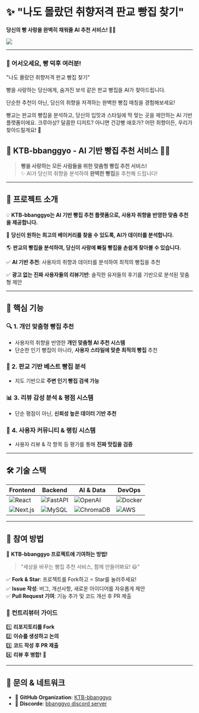 # ✨ "나도 몰랐던 취향저격 판교 빵집 찾기"
**당신의 빵 사랑을 완벽히 채워줄 AI 추천 서비스! 🍞🤖**


 ![](https://github.com/user-attachments/assets/3175ab0a-6063-48c1-8df7-1ed40907c908)

---
### 🎉 어서오세요, 빵 덕후 여러분!
"나도 몰랐던 취향저격 판교 빵집 찾기"

빵을 사랑하는 당신에게, 숨겨진 보석 같은 판교 빵집을 AI가 찾아드립니다.

단순한 추천이 아닌, 당신의 취향을 저격하는 완벽한 빵집 매칭을 경험해보세요!

빵교는  판교의 빵집을 분석하고, 당신의 입맛과 스타일에 딱 맞는 곳을 제안하는 AI 기반 플랫폼이에요.
크루아상? 달콤한 디저트? 아니면 건강빵 애호가? 어떤 취향이든, 우리가 찾아드릴게요! 🚀

## 🥖 KTB-bbanggyo - AI 기반 빵집 추천 서비스 🍞🤖

> **빵을 사랑하는 모든 사람들을 위한 맞춤형 빵집 추천 서비스!**  
> ✨ AI가 당신의 취향을 분석하여 **완벽한 빵집**을 추천해 드립니다!  

---

## **🎯 프로젝트 소개**
💡 **KTB-bbanggyo는 AI 기반 빵집 추천 플랫폼으로, 사용자 취향을 반영한 맞춤 추천을 제공합니다.**  

🚀 **당신이 원하는 최고의 베이커리를 찾을 수 있도록, AI가 데이터를 분석합니다.**  

🌎 **판교의 빵집을 분석하여, 당신이 사랑에 빠질 빵집을 손쉽게 찾아볼 수 있습니다.**  

✅ **AI 기반 추천**: 사용자의 취향과 데이터를 분석하여 최적의 빵집을 추천  

✅ **광고 없는 진짜 사용자들의 리뷰기반**: 솔직한 유저들의 후기를 기반으로 분석된 맞춤형 제안

---

## **🚀 핵심 기능**
### 🔍 **1. 개인 맞춤형 빵집 추천**
- 사용자의 취향을 반영한 **개인 맞춤형 AI 추천 시스템**
- 단순한 인기 빵집이 아니라, **사용자 스타일에 맞춘 최적의 빵집** 추천

### 🥐 **2. 판교 기반 베스트 빵집 분석**
- 지도 기반으로 **주변 인기 빵집 검색 가능**

### 📊 **3. 리뷰 감성 분석 & 평점 시스템**
- 단순 평점이 아닌, **신뢰성 높은 데이터 기반 추천**

### 🎉 **4. 사용자 커뮤니티 & 랭킹 시스템**
- 사용자 리뷰 & 각 항목 등 평가를 통해 **진짜 맛집을 검증**



---

## **🛠 기술 스택**
| Frontend | Backend | AI & Data | DevOps |
|----------|---------|----------|--------|
| ![React](https://img.shields.io/badge/React-61DAFB?logo=react&logoColor=white&style=for-the-badge) | ![FastAPI](https://img.shields.io/badge/FastAPI-009688?logo=fastapi&logoColor=white&style=for-the-badge) | ![OpenAI](https://img.shields.io/badge/OpenAI-412991?logo=openai&logoColor=white&style=for-the-badge) | ![Docker](https://img.shields.io/badge/Docker-2496ED?logo=docker&logoColor=white&style=for-the-badge) |
| ![Next.js](https://img.shields.io/badge/Javascript-000000?logo=javascript&logoColor=white&style=for-the-badge) | ![MySQL](https://img.shields.io/badge/MySQL-47A248?logo=mysql&logoColor=white&style=for-the-badge) | ![ChromaDB](https://img.shields.io/badge/ChromaDB-00A3E0?style=for-the-badge) | ![AWS](https://img.shields.io/badge/AWS-326CE5?logo=aws&logoColor=white&style=for-the-badge) |

---

## **🎉 참여 방법**
🚀 **KTB-bbanggyo 프로젝트에 기여하는 방법!**  
> "세상을 바꾸는 빵집 추천 서비스, 함께 만들어봐요! 😃"

✅ **Fork & Star**: 프로젝트를 Fork하고 ⭐️ Star를 눌러주세요!  
✅ **Issue 작성**: 버그, 개선사항, 새로운 아이디어를 자유롭게 제안  
✅ **Pull Request 기여**: 기능 추가 및 코드 개선 후 PR 제출  

### 📌 **컨트리뷰터 가이드**
1️⃣ **리포지토리를 Fork**  
2️⃣ **이슈를 생성하고 논의**  
3️⃣ **코드 작성 후 PR 제출**  
4️⃣ **리뷰 후 병합!** 🎉  

---

## **📩 문의 & 네트워크**
- 🏢 **GitHub Organization**: [KTB-bbanggyo](https://github.com/KTB-bbanggyo)  
- 💬 **Discorde**: [bbanggyo discord server ](https://discord.gg/8wcVy2Yr)

